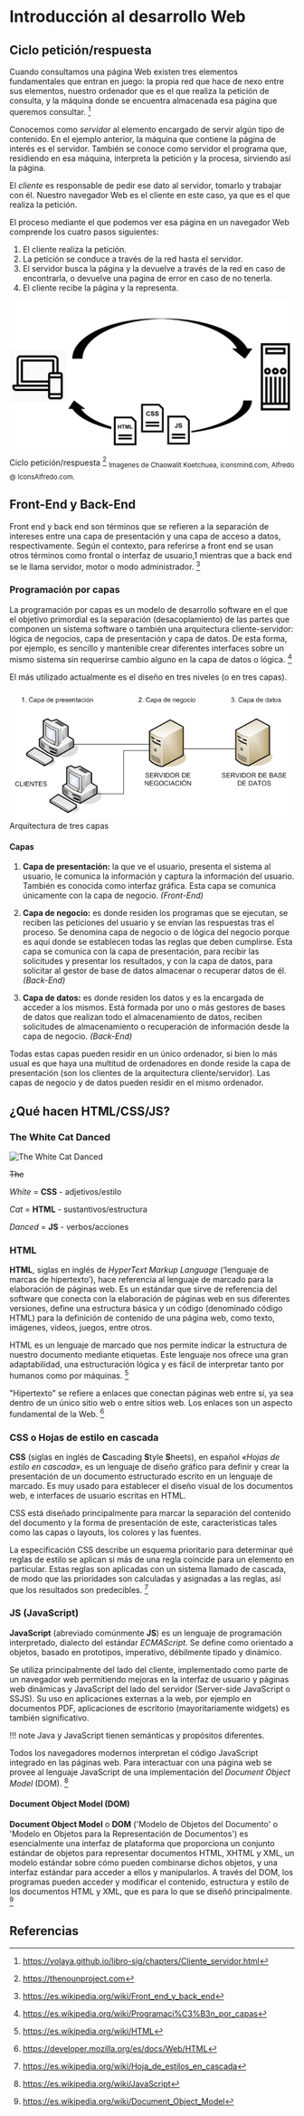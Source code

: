 # Introducción al desarrollo Web

## Ciclo petición/respuesta

Cuando consultamos una página Web existen tres elementos fundamentales que entran en juego: la propia red que hace de nexo entre sus elementos, nuestro ordenador que es el que realiza la petición de consulta, y la máquina donde se encuentra almacenada esa página que queremos consultar. [^1]

Conocemos como *servidor* al elemento encargado de servir algún tipo de contenido. En el ejemplo anterior, la máquina que contiene la página de interés es el servidor. También se conoce como servidor el programa que, residiendo en esa máquina, interpreta la petición y la procesa, sirviendo así la página.

El *cliente* es responsable de pedir ese dato al servidor, tomarlo y trabajar con él. Nuestro navegador Web es el cliente en este caso, ya que es el que realiza la petición.

El proceso mediante el que podemos ver esa página en un navegador Web comprende los cuatro pasos siguientes:

1. El cliente realiza la petición.
2. La petición se conduce a través de la red hasta el servidor.
3. El servidor busca la página y la devuelve a través de la red en caso de encontrarla, o devuelve una pagina de error en caso de no tenerla.
4. El cliente recibe la página y la representa.

![Ciclo petición/respuesta](img/web_internet.png "Ciclo petición/respuesta")
Ciclo petición/respuesta [^2] <sub>Imagenes de Chaowalit Koetchuea, iconsmind.com, Alfredo @ IconsAlfredo.com.</sub>

## Front-End y Back-End

Front end y back end son términos que se refieren a la separación de intereses entre una capa de presentación y una capa de acceso a datos, respectivamente. Según el contexto, para referirse a front end se usan otros términos como frontal o interfaz de usuario,1​ mientras que a back end se le llama servidor, motor o modo administrador. [^3]

### Programación por capas

La programación por capas es un modelo de desarrollo software en el que el objetivo primordial es la separación (desacoplamiento) de las partes que componen un sistema software o también una arquitectura cliente-servidor: lógica de negocios, capa de presentación y capa de datos. De esta forma, por ejemplo, es sencillo y mantenible crear diferentes interfaces sobre un mismo sistema sin requerirse cambio alguno en la capa de datos o lógica. [^4]

El más utilizado actualmente es el diseño en tres niveles (o en tres capas).

![Arquitectura de tres capas](img/tres_capas.png "Arquitectura de tres capas")
Arquitectura de tres capas

#### Capas

1. **Capa de presentación:** la que ve el usuario, presenta el sistema al usuario, le comunica la información y captura la información del usuario. También es conocida como interfaz gráfica. Esta capa se comunica únicamente con la capa de negocio. *(Front-End)*

2. **Capa de negocio:** es donde residen los programas que se ejecutan, se reciben las peticiones del usuario y se envían las respuestas tras el proceso. Se denomina capa de negocio o de lógica del negocio porque es aquí donde se establecen todas las reglas que deben cumplirse. Esta capa se comunica con la capa de presentación, para recibir las solicitudes y presentar los resultados, y con la capa de datos, para solicitar al gestor de base de datos almacenar o recuperar datos de él. *(Back-End)*

3. **Capa de datos:** es donde residen los datos y es la encargada de acceder a los mismos. Está formada por uno o más gestores de bases de datos que realizan todo el almacenamiento de datos, reciben solicitudes de almacenamiento o recuperación de información desde la capa de negocio. *(Back-End)*

Todas estas capas pueden residir en un único ordenador, si bien lo más usual es que haya una multitud de ordenadores en donde reside la capa de presentación (son los clientes de la arquitectura cliente/servidor). Las capas de negocio y de datos pueden residir en el mismo ordenador.

## ¿Qué hacen HTML/CSS/JS?

### The White Cat Danced

![The White Cat Danced](https://media.giphy.com/media/cHqUlvvPvperS/source.gif "The White Cat Danced")

<del>The</del>

*White* = **CSS** - adjetivos/estilo

*Cat* = **HTML** - sustantivos/estructura

*Danced* = **JS** - verbos/acciones

### HTML

**HTML**, siglas en inglés de *HyperText Markup Language* (‘lenguaje de marcas de hipertexto’), hace referencia al lenguaje de marcado para la elaboración de páginas web. Es un estándar que sirve de referencia del software que conecta con la elaboración de páginas web en sus diferentes versiones, define una estructura básica y un código (denominado código HTML) para la definición de contenido de una página web, como texto, imágenes, videos, juegos, entre otros.

HTML es un lenguaje de marcado que nos permite indicar la estructura de nuestro documento mediante etiquetas. Este lenguaje nos ofrece una gran adaptabilidad, una estructuración lógica y es fácil de interpre­tar tanto por humanos como por máquinas. [^5]

"Hipertexto" se refiere a enlaces que conectan páginas web entre sí, ya sea dentro de un único sitio web o entre sitios web. Los enlaces son un aspecto fundamental de la Web. [^6]

### CSS o Hojas de estilo en cascada

**CSS** (siglas en inglés de **C**ascading **S**tyle **S**heets), en español *«Hojas de estilo en cascada»*, es un lenguaje de diseño gráfico para definir y crear la presentación de un documento estructurado escrito en un lenguaje de marcado.​ Es muy usado para establecer el diseño visual de los documentos web, e interfaces de usuario escritas en HTML.

CSS está diseñado principalmente para marcar la separación del contenido del documento y la forma de presentación de este, características tales como las capas o layouts, los colores y las fuentes. 

La especificación CSS describe un esquema prioritario para determinar qué reglas de estilo se aplican si más de una regla coincide para un elemento en particular. Estas reglas son aplicadas con un sistema llamado de cascada, de modo que las prioridades son calculadas y asignadas a las reglas, así que los resultados son predecibles. [^7]

### JS (JavaScript)

**JavaScript** (abreviado comúnmente **JS**) es un lenguaje de programación interpretado, dialecto del estándar *ECMAScript*. Se define como orientado a objetos,​ basado en prototipos, imperativo, débilmente tipado y dinámico.

Se utiliza principalmente del lado del cliente, implementado como parte de un navegador web permitiendo mejoras en la interfaz de usuario y páginas web dinámicas y JavaScript del lado del servidor (Server-side JavaScript o SSJS). Su uso en aplicaciones externas a la web, por ejemplo en documentos PDF, aplicaciones de escritorio (mayoritariamente widgets) es también significativo. 

!!! note
    Java y JavaScript tienen semánticas y propósitos diferentes. 

Todos los navegadores modernos interpretan el código JavaScript integrado en las páginas web. Para interactuar con una página web se provee al lenguaje JavaScript de una implementación del *Document Object Model* (DOM). [^8]

#### Document Object Model (DOM)

**Document Object Model** o **DOM** ('Modelo de Objetos del Documento' o 'Modelo en Objetos para la Representación de Documentos') es esencialmente una interfaz de plataforma que proporciona un conjunto estándar de objetos para representar documentos HTML, XHTML y XML, un modelo estándar sobre cómo pueden combinarse dichos objetos, y una interfaz estándar para acceder a ellos y manipularlos. A través del DOM, los programas pueden acceder y modificar el contenido, estructura y estilo de los documentos HTML y XML, que es para lo que se diseñó principalmente. [^9]

## Referencias 

[^1]: https://volaya.github.io/libro-sig/chapters/Cliente_servidor.html
[^2]: https://thenounproject.com
[^3]: https://es.wikipedia.org/wiki/Front_end_y_back_end
[^4]: https://es.wikipedia.org/wiki/Programaci%C3%B3n_por_capas
[^5]: https://es.wikipedia.org/wiki/HTML
[^6]: https://developer.mozilla.org/es/docs/Web/HTML
[^7]: https://es.wikipedia.org/wiki/Hoja_de_estilos_en_cascada
[^8]: https://es.wikipedia.org/wiki/JavaScript
[^9]: https://es.wikipedia.org/wiki/Document_Object_Model
